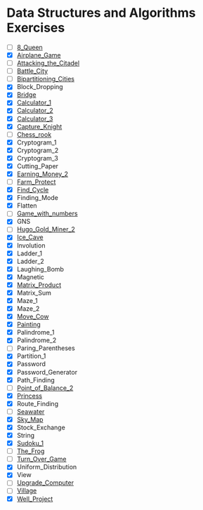 # Data Structures and Algorithms Exercises

- [ ] [8_Queen](./8_Queen/README.md)
- [x] [Airplane_Game](./Airplane_Game/README.md)
- [ ] [Attacking_the_Citadel](./Attacking_the_Citadel/README_vi.md)
- [ ] [Battle_City](./Battle_City/README.md)
- [ ] [Bipartitioning_Cities](./Bipartitioning_Cities/README.md)
- [x] Block_Dropping
- [x] [Bridge](./Bridge/README_vi.md)
- [x] [Calculator_1](./Calculator_1/README.md)
- [x] [Calculator_2](./Calculator_2/README.md)
- [x] [Calculator_3](./Calculator_3/README.md)
- [x] [Capture_Knight](./Capture_Knight/README.md)
- [ ] [Chess_rook](./Chess_rook/README.md)
- [x] Cryptogram_1
- [x] Cryptogram_2
- [x] Cryptogram_3
- [x] Cutting_Paper
- [x] [Earning_Money_2](./Earning_Money_2/README.md)
- [ ] [Farm_Protect](./Farm_Protect/README_vi.md)
- [x] [Find_Cycle](./Find_Cycle/README.md)
- [x] Finding_Mode
- [x] Flatten
- [ ] [Game_with_numbers](./Game_with_numbers/README.md)
- [x] GNS
- [ ] [Hugo_Gold_Miner_2](./Hugo_Gold_Miner_2/README_vi.md)
- [x] [Ice_Cave](./Ice_Cave/README.md)
- [x] Involution
- [x] Ladder_1
- [x] Ladder_2
- [x] Laughing_Bomb
- [x] Magnetic
- [x] [Matrix_Product](./Matrix_Product/README.md)
- [x] Matrix_Sum
- [x] Maze_1
- [x] Maze_2
- [x] [Move_Cow](./Move_Cow/README_vi.md)
- [x] [Painting](./Painting/README.md)
- [x] Palindrome_1
- [x] Palindrome_2
- [ ] Paring_Parentheses
- [x] Partition_1
- [x] Password
- [x] Password_Generator
- [x] Path_Finding
- [ ] [Point_of_Balance_2](./Point_of_Balance_2/README.md)
- [x] [Princess](./Princess/README.md)
- [x] Route_Finding
- [ ] [Seawater](./Seawater/README.md)
- [x] [Sky_Map](./Sky_Map/README.md)
- [x] Stock_Exchange
- [x] String
- [x] [Sudoku_1](./Sudoku_1/README.md)
- [ ] [The_Frog](./The_Frog/README.md)
- [ ] [Turn_Over_Game](./Turn_Over_Game/README.md)
- [x] Uniform_Distribution
- [x] View
- [ ] [Upgrade_Computer](./Upgrade_Computer/README.md)
- [ ] [Village](./Village/README.md)
- [x] [Well_Project](./Well_Project/README.md)
